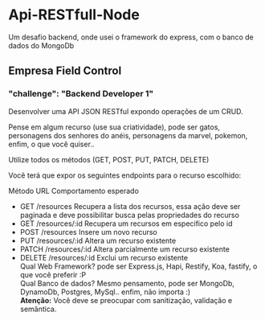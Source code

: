 # Api-RESTfull-Node
Um desafio backend, onde usei o framework do express, com o banco de dados do MongoDb

## Empresa Field Control
### "challenge": "Backend Developer 1" 
Desenvolver uma API JSON RESTful expondo operações de um CRUD.

Pense em algum recurso (use sua criatividade), pode ser gatos, personagens dos senhores do anéis, personagens da marvel, pokemon, enfim, o que você quiser..

Utilize todos os métodos (GET, POST, PUT, PATCH, DELETE)

Você terá que expor os seguintes endpoints para o recurso escolhido:

Método	URL	Comportamento esperado
- GET	/resources	Recupera a lista dos recursos, essa ação deve ser paginada e deve possibilitar busca pelas propriedades do recurso
- GET	/resources/:id	Recupera um recursos em especifico pelo id
- POST	/resources	Insere um novo recurso
- PUT	/resources/:id	Altera um recurso existente
- PATCH	/resources/:id	Altera parcialmente um recurso existente
- DELETE	/resources/:id	Exclui um recurso existente <br>
Qual Web Framework? pode ser Express.js, Hapi, Restify, Koa, fastify, o que você preferir :P<br>
Qual Banco de dados? Mesmo pensamento, pode ser MongoDb, DynamoDb, Postgres, MySql.. enfim, não importa :)<br>
**Atenção:** Você deve se preocupar com sanitização, validação e semântica.
